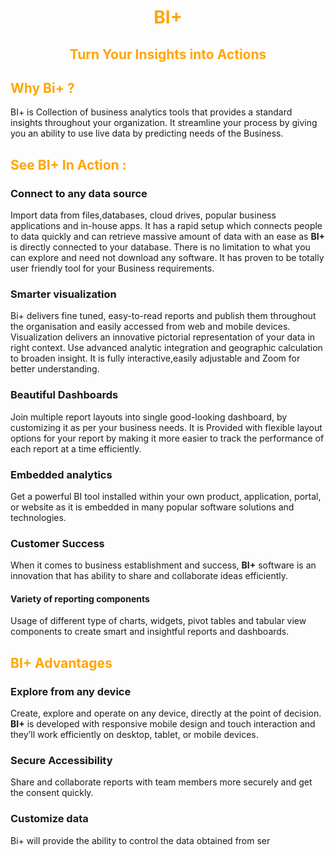                           
<center><h1> <font color="orange"> BI+ </font> </h1></center>
<center><h2> <font color="orange">Turn Your Insights into Actions </font> </h2></center>

<h2> <font color="orange">Why Bi+ ? </font> </h2>
 
BI+ is  Collection of business analytics tools that provides a standard insights throughout your organization. It streamline your process by giving you an ability to use live data by predicting needs of the Business.

<h2>  <font color="orange">See BI+ In Action :</font></h2>
  
 ### Connect to any data source
 
Import data from files,databases, cloud drives, popular business applications and in-house apps. It has a rapid setup which connects people to data quickly and can retrieve massive amount of data with an ease as **BI+** is directly connected to your database. There is no limitation to what you can explore and need not download any software. It has proven to be totally user friendly tool for your Business requirements.

### Smarter visualization

Bi+ delivers fine tuned, easy-to-read reports and publish them throughout the organisation and easily accessed from web and mobile devices.  Visualization delivers an innovative pictorial representation of your data in right context. Use advanced analytic integration and geographic calculation to broaden insight. It is fully interactive,easily adjustable and Zoom for better understanding.

### Beautiful Dashboards

Join multiple report layouts into single good-looking dashboard, by customizing it as per your business needs. It is Provided with flexible layout options for your report by making it more easier to track the performance of each report at a time efficiently.

### Embedded analytics

Get a powerful BI tool installed within your own product, application, portal, or website as it is embedded in many popular software solutions and technologies.

### Customer Success

When it comes to business establishment and success, **BI+** software is an innovation that has ability to share and collaborate ideas efficiently.

 
#### Variety of reporting components

Usage of different type of charts, widgets, pivot tables and tabular view components to create smart and insightful reports and dashboards.

<h2>  <font color="orange">BI+ Advantages</font></h2> 

### Explore from any device

Create, explore and operate on any device, directly at the point of decision. **BI+** is developed with responsive mobile design and touch interaction and they’ll work efficiently on desktop, tablet, or mobile devices.

### Secure Accessibility

 Share and collaborate reports with team members more securely and  get the consent quickly.
 
 ### Customize data

Bi+ will provide the ability to control the data obtained from ser
<!--stackedit_data:
eyJoaXN0b3J5IjpbLTE2NTcwNjgzMDFdfQ==
-->